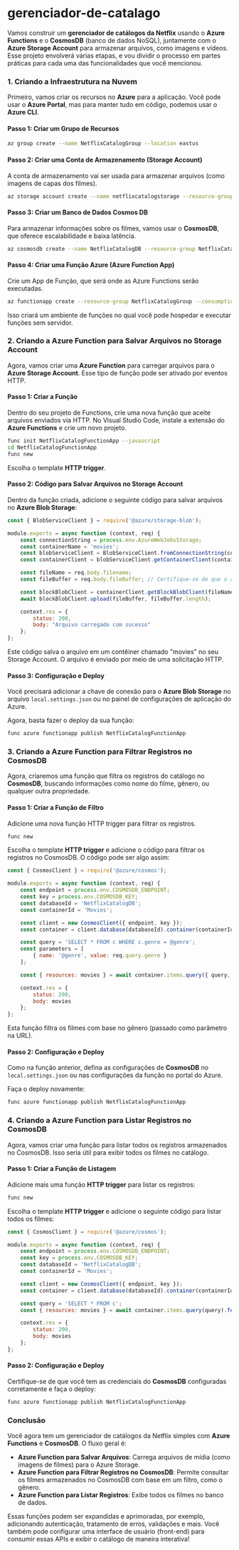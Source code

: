 # gerenciador-de-catalago

Vamos construir um **gerenciador de catálogos da Netflix** usando o **Azure Functions** e o **CosmosDB** (banco de dados NoSQL), juntamente com o **Azure Storage Account** para armazenar arquivos, como imagens e vídeos. Esse projeto envolverá várias etapas, e vou dividir o processo em partes práticas para cada uma das funcionalidades que você mencionou.

### **1. Criando a Infraestrutura na Nuvem**

Primeiro, vamos criar os recursos no **Azure** para a aplicação. Você pode usar o **Azure Portal**, mas para manter tudo em código, podemos usar o **Azure CLI**.

#### **Passo 1: Criar um Grupo de Recursos**
```bash
az group create --name NetflixCatalogGroup --location eastus
```

#### **Passo 2: Criar uma Conta de Armazenamento (Storage Account)**

A conta de armazenamento vai ser usada para armazenar arquivos (como imagens de capas dos filmes).

```bash
az storage account create --name netflixcatalogstorage --resource-group NetflixCatalogGroup --location eastus --sku Standard_LRS
```

#### **Passo 3: Criar um Banco de Dados Cosmos DB**

Para armazenar informações sobre os filmes, vamos usar o **CosmosDB**, que oferece escalabilidade e baixa latência.

```bash
az cosmosdb create --name NetflixCatalogDB --resource-group NetflixCatalogGroup --kind MongoDB
```

#### **Passo 4: Criar uma Função Azure (Azure Function App)**

Crie um App de Função, que será onde as Azure Functions serão executadas.

```bash
az functionapp create --resource-group NetflixCatalogGroup --consumption-plan-location eastus --runtime node --name NetflixCatalogFunctionApp --storage-account netflixcatalogstorage
```

Isso criará um ambiente de funções no qual você pode hospedar e executar funções sem servidor.

### **2. Criando a Azure Function para Salvar Arquivos no Storage Account**

Agora, vamos criar uma **Azure Function** para carregar arquivos para o **Azure Storage Account**. Esse tipo de função pode ser ativado por eventos HTTP.

#### **Passo 1: Criar a Função**

Dentro do seu projeto de Functions, crie uma nova função que aceite arquivos enviados via HTTP. No Visual Studio Code, instale a extensão do **Azure Functions** e crie um novo projeto.

```bash
func init NetflixCatalogFunctionApp --javascript
cd NetflixCatalogFunctionApp
func new
```

Escolha o template **HTTP trigger**.

#### **Passo 2: Código para Salvar Arquivos no Storage Account**

Dentro da função criada, adicione o seguinte código para salvar arquivos no **Azure Blob Storage**:

```javascript
const { BlobServiceClient } = require('@azure/storage-blob');

module.exports = async function (context, req) {
    const connectionString = process.env.AzureWebJobsStorage;
    const containerName = 'movies';
    const blobServiceClient = BlobServiceClient.fromConnectionString(connectionString);
    const containerClient = blobServiceClient.getContainerClient(containerName);

    const fileName = req.body.filename;
    const fileBuffer = req.body.fileBuffer; // Certifique-se de que o arquivo está no corpo da requisição

    const blockBlobClient = containerClient.getBlockBlobClient(fileName);
    await blockBlobClient.upload(fileBuffer, fileBuffer.length);

    context.res = {
        status: 200,
        body: "Arquivo carregado com sucesso"
    };
};
```

Este código salva o arquivo em um contêiner chamado "movies" no seu Storage Account. O arquivo é enviado por meio de uma solicitação HTTP.

#### **Passo 3: Configuração e Deploy**

Você precisará adicionar a chave de conexão para o **Azure Blob Storage** no arquivo `local.settings.json` ou no painel de configurações de aplicação do Azure.

Agora, basta fazer o deploy da sua função:

```bash
func azure functionapp publish NetflixCatalogFunctionApp
```

### **3. Criando a Azure Function para Filtrar Registros no CosmosDB**

Agora, criaremos uma função que filtra os registros do catálogo no **CosmosDB**, buscando informações como nome do filme, gênero, ou qualquer outra propriedade.

#### **Passo 1: Criar a Função de Filtro**

Adicione uma nova função HTTP trigger para filtrar os registros.

```bash
func new
```

Escolha o template **HTTP trigger** e adicione o código para filtrar os registros no CosmosDB. O código pode ser algo assim:

```javascript
const { CosmosClient } = require('@azure/cosmos');

module.exports = async function (context, req) {
    const endpoint = process.env.COSMOSDB_ENDPOINT;
    const key = process.env.COSMOSDB_KEY;
    const databaseId = 'NetflixCatalogDB';
    const containerId = 'Movies';

    const client = new CosmosClient({ endpoint, key });
    const container = client.database(databaseId).container(containerId);

    const query = 'SELECT * FROM c WHERE c.genre = @genre';
    const parameters = [
        { name: '@genre', value: req.query.genre }
    ];

    const { resources: movies } = await container.items.query({ query, parameters }).fetchAll();

    context.res = {
        status: 200,
        body: movies
    };
};
```

Esta função filtra os filmes com base no gênero (passado como parâmetro na URL).

#### **Passo 2: Configuração e Deploy**

Como na função anterior, defina as configurações de **CosmosDB** no `local.settings.json` ou nas configurações da função no portal do Azure.

Faça o deploy novamente:

```bash
func azure functionapp publish NetflixCatalogFunctionApp
```

### **4. Criando a Azure Function para Listar Registros no CosmosDB**

Agora, vamos criar uma função para listar todos os registros armazenados no CosmosDB. Isso seria útil para exibir todos os filmes no catálogo.

#### **Passo 1: Criar a Função de Listagem**

Adicione mais uma função **HTTP trigger** para listar os registros:

```bash
func new
```

Escolha o template **HTTP trigger** e adicione o seguinte código para listar todos os filmes:

```javascript
const { CosmosClient } = require('@azure/cosmos');

module.exports = async function (context, req) {
    const endpoint = process.env.COSMOSDB_ENDPOINT;
    const key = process.env.COSMOSDB_KEY;
    const databaseId = 'NetflixCatalogDB';
    const containerId = 'Movies';

    const client = new CosmosClient({ endpoint, key });
    const container = client.database(databaseId).container(containerId);

    const query = 'SELECT * FROM c';
    const { resources: movies } = await container.items.query(query).fetchAll();

    context.res = {
        status: 200,
        body: movies
    };
};
```

#### **Passo 2: Configuração e Deploy**

Certifique-se de que você tem as credenciais do **CosmosDB** configuradas corretamente e faça o deploy:

```bash
func azure functionapp publish NetflixCatalogFunctionApp
```

### **Conclusão**

Você agora tem um gerenciador de catálogos da Netflix simples com **Azure Functions** e **CosmosDB**. O fluxo geral é:

- **Azure Function para Salvar Arquivos**: Carrega arquivos de mídia (como imagens de filmes) para o Azure Storage.
- **Azure Function para Filtrar Registros no CosmosDB**: Permite consultar os filmes armazenados no CosmosDB com base em um filtro, como o gênero.
- **Azure Function para Listar Registros**: Exibe todos os filmes no banco de dados.

Essas funções podem ser expandidas e aprimoradas, por exemplo, adicionando autenticação, tratamento de erros, validações e mais. Você também pode configurar uma interface de usuário (front-end) para consumir essas APIs e exibir o catálogo de maneira interativa!
